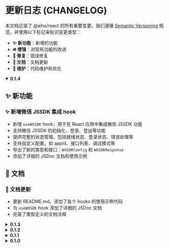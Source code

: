 # 更新日志 (CHANGELOG)

本文档记录了 @aiho/react 的所有重要变更。我们遵循 [Semantic Versioning](https://semver.org/lang/zh-CN/) 规范，并使用以下标记来标识变更类型：

- **✨ 新功能**：新增的功能
- **🔥 增强**：对现有功能的改进
- **🐛 修复**：错误修复
- **📝 文档**：文档更新
- **🔧 维护**：代码维护和优化

<details open>
<summary><strong>0.1.4</strong></summary>

## ✨ 新功能

### ✨ 新增微信 JSSDK 集成 hook
- 新增 `useWXSDK` hook，用于在 React 应用中集成微信 JSSDK 功能
- 支持微信 JSSDK 的初始化、登录、登出等功能
- 提供完整的状态管理，包括就绪状态、登录状态、错误处理等
- 支持自定义配置，如 appId、接口列表、调试模式等
- 导出了新的类型和接口：`WXSDKConfig` 和 `WXSDKResponse`
- 添加了详细的 JSDoc 文档和使用示例

## 📝 文档

### 📝 文档更新
- 更新 README.md，添加了各个 hooks 的使用示例代码
- 为 `useWXSDK` hook 添加了详细的 JSDoc 文档
- 完善了类型定义的文档注释
</details>

<details>
<summary><strong>0.1.3</strong></summary>

## 📝 文档

### 📝 JSR 文档规范兼容性提升
- 完善了所有导出符号的 JSDoc 文档，提高文档覆盖率至 80% 以上
- 为 `px2rem` 和 `rem2px` 函数添加了详细的文档和多个使用场景示例
- 为 `useRem` hook 添加了更详细的工作原理、参数说明和使用示例
- 为 `DeviceType` 和 `UseDeviceOptions` 类型添加了详细的文档和使用示例
- 为 `SafeArea` 和 `CssVarNames` 接口添加了详细的属性说明和使用示例
- 为所有 hooks 添加了高级使用场景的示例代码
- 优化了示例代码的格式，确保与 TypeScript 编译器兼容

### 📝 API 文档增强
- 添加了更多实际应用场景的示例代码
- 为每个接口属性添加了详细的说明和用途解释
- 增加了与 CSS 结合使用的示例
- 添加了组件库开发中使用 hooks 的示例
- 完善了参数和返回值的类型说明

## 🔧 维护

### 🔧 代码质量提升
- 修复了 JSDoc 示例中的 TypeScript 类型错误
- 统一了文档风格和格式
- 优化了代码注释的可读性
</details>


<details>
<summary><strong>0.1.2</strong></summary>

## 🔥 增强

### 🔥 useDevice hook 增强
- 增强了 `useDevice` hook，添加 `isDetecting` 状态标记
- 改进了设备检测逻辑，避免默认值导致的不准确判断
- 增强了客户端检测，避免服务器端渲染问题
- 更新了文档和示例代码，展示如何利用 `isDetecting` 状态

## 🐛 修复

### 🐛 修复 useSafeArea hook 的无限循环问题
- 修复了 `useSafeArea` hook 在 useEffect 中使用 setState 触发死循环的问题
- 使用 useMemo 缓存配置对象，避免不必要的重新渲染

</details>

<details>
<summary><strong>0.1.1</strong></summary>

## ✨ 新功能

### ✨ 新增设备检测 hook
- 新增 `useDevice` hook，用于检测设备类型和屏幕尺寸
- 支持通过 `isMobile` 属性判断当前屏幕是否为移动设备尺寸
- 支持通过 `deviceType` 属性获取实际设备类型（'mobile' 或 'desktop'）
- 支持自定义移动设备断点宽度
- 导出了新的类型和接口：`DeviceType` 和 `UseDeviceOptions`

## 🔥 增强

### 🔥 hooks 可配置性增强
- 增强了 `useRem` hook 的灵活性，支持自定义基准宽度和基准字体大小
- 增强了 `useSafeArea` hook 的灵活性，支持自定义 CSS 变量名称
- 导出了新的类型和接口：`UseRemOptions`、`CssVarNames` 和 `UseSafeAreaOptions`
- 更新了文档和示例代码，展示如何使用自定义配置

</details>

<details>
<summary><strong>0.1.0</strong></summary>

## 🎉 首次发布

### ✨ 新功能
- 移动端适配
  - `useRem` - rem 单位转换 hook
  - `px2rem` - 将像素值转换为 rem 字符串的函数
  - `rem2px` - 将 rem 值转换为像素数值的函数

- 安全区域处理
  - `useSafeArea` - 安全区域处理 hook
  - 自动设置安全区域相关的 CSS 变量
  - 提供安全区域的尺寸信息
</details>